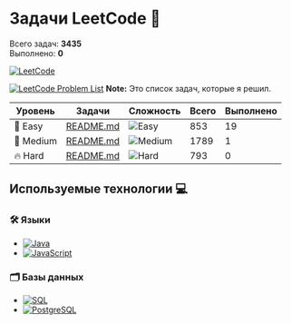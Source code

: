# Задачи LeetCode 🎯

Всего задач: **3435**  
Выполнено: **0** 

[![LeetCode](https://img.shields.io/badge/LeetCode-Profile-orange?style=for-the-badge&logo=leetcode&logoColor=white)](https://leetcode.com/u/anvrich7/)

[![LeetCode Problem List](https://img.shields.io/badge/LeetCode-Problem%20List-blue)](https://leetcode.com/problem-list/alcaxmxj/)
**Note:** Это список задач, которые я решил.



| Уровень   | Задачи                           | Сложность      | Всего | Выполнено |
|-----------|----------------------------------|----------------|-------|-----------|
| 🌟 Easy   | [README.md](Easy/README.md)     | ![Easy](https://img.shields.io/badge/Уровень-Easy-brightgreen) | 853   | 19        |
| 🚀 Medium | [README.md](Medium/README.md)   | ![Medium](https://img.shields.io/badge/Уровень-Medium-yellow)  | 1789  | 1         |
| 🔥 Hard   | [README.md](Hard/README.md)     | ![Hard](https://img.shields.io/badge/Уровень-Hard-red)         | 793   | 0         |


## Используемые технологии 💻
### 🛠️ Языки
- [![Java](https://img.shields.io/badge/Java-%23ED8B00.svg?style=for-the-badge&logo=java&logoColor=white)](https://docs.oracle.com/en/java/)
- [![JavaScript](https://img.shields.io/badge/JavaScript-%23F7DF1E.svg?style=for-the-badge&logo=javascript&logoColor=black)](https://developer.mozilla.org/en-US/docs/Web/JavaScript)

### 🗂️ Базы данных
- [![SQL](https://img.shields.io/badge/SQL-%2300758F.svg?style=for-the-badge&logo=sqlite&logoColor=white)](https://www.w3schools.com/sql/) 
- [![PostgreSQL](https://img.shields.io/badge/PostgreSQL-%23336791.svg?style=for-the-badge&logo=postgresql&logoColor=white)](https://www.postgresql.org/docs/) <!-- Официальная документация PostgreSQL -->


[//]: # (## Полезные ресурсы 🔗)
[//]: # (- [SQL Tutorial]&#40;https://sqlzoo.net/&#41;: Учебник по SQL.)

